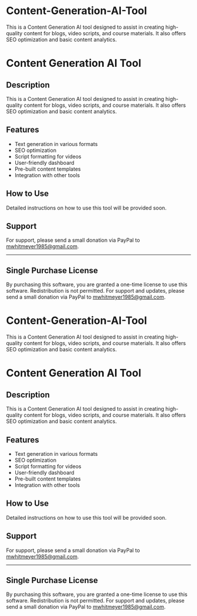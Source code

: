 # Content-Generation-AI-Tool
This is a Content Generation AI tool designed to assist in creating high-quality content for blogs, video scripts, and course materials. It also offers SEO optimization and basic content analytics.

# Content Generation AI Tool

## Description
This is a Content Generation AI tool designed to assist in creating high-quality content for blogs, video scripts, and course materials. It also offers SEO optimization and basic content analytics.

## Features
- Text generation in various formats
- SEO optimization
- Script formatting for videos
- User-friendly dashboard
- Pre-built content templates
- Integration with other tools

## How to Use
Detailed instructions on how to use this tool will be provided soon.

## Support
For support, please send a small donation via PayPal to mwhitmeyer1985@gmail.com.

---

## Single Purchase License

By purchasing this software, you are granted a one-time license to use this software. Redistribution is not permitted. For support and updates, please send a small donation via PayPal to mwhitmeyer1985@gmail.com.
# Content-Generation-AI-Tool
This is a Content Generation AI tool designed to assist in creating high-quality content for blogs, video scripts, and course materials. It also offers SEO optimization and basic content analytics.

# Content Generation AI Tool

## Description
This is a Content Generation AI tool designed to assist in creating high-quality content for blogs, video scripts, and course materials. It also offers SEO optimization and basic content analytics.

## Features
- Text generation in various formats
- SEO optimization
- Script formatting for videos
- User-friendly dashboard
- Pre-built content templates
- Integration with other tools

## How to Use
Detailed instructions on how to use this tool will be provided soon.

## Support
For support, please send a small donation via PayPal to mwhitmeyer1985@gmail.com.

---

## Single Purchase License

By purchasing this software, you are granted a one-time license to use this software. Redistribution is not permitted. For support and updates, please send a small donation via PayPal to mwhitmeyer1985@gmail.com.
